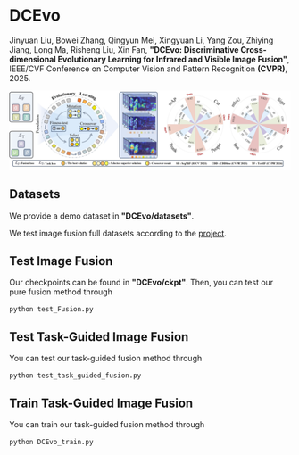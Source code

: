 # DCEvo

Jinyuan Liu, Bowei Zhang, Qingyun Mei, Xingyuan Li, Yang Zou, Zhiying Jiang, Long Ma, Risheng Liu, Xin Fan, **"DCEvo: Discriminative Cross-dimensional Evolutionary Learning for Infrared and Visible Image Fusion"**,
IEEE/CVF Conference on Computer Vision and Pattern Recognition **(CVPR)**, 2025.

![Abstract](Figure/first_figure.jpg)



## Datasets
We provide a demo dataset in **"DCEvo/datasets"**.

We test image fusion full datasets according to the [project](https://github.com/RollingPlain/IVIF_ZOO/).  




## Test Image Fusion  
Our checkpoints can be found in **"DCEvo/ckpt"**. Then, you can test our pure fusion method through
```
python test_Fusion.py
```


## Test Task-Guided Image Fusion  
You can test our task-guided fusion method through
```
python test_task_guided_fusion.py
```


## Train Task-Guided Image Fusion  
You can train our task-guided fusion method through
```
python DCEvo_train.py
```
